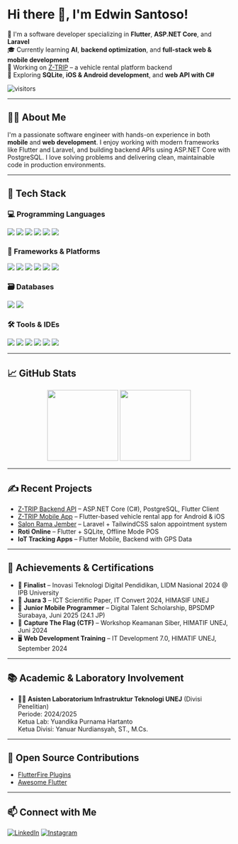 # Hi there 👋, I'm Edwin Santoso!

🚀 I'm a software developer specializing in **Flutter**, **ASP.NET Core**, and **Laravel**  
🎓 Currently learning **AI**, **backend optimization**, and **full-stack web & mobile development**  
💼 Working on [Z-TRIP](https://github.com/Edwin811/ZTRIP-API) – a vehicle rental platform backend  
🌱 Exploring **SQLite**, **iOS & Android development**, and **web API with C#**

![visitors](https://visitor-badge.laobi.icu/badge?page_id=edwinsantoso)

---

## 👨‍💻 About Me

I'm a passionate software engineer with hands-on experience in both **mobile** and **web development**. I enjoy working with modern frameworks like Flutter and Laravel, and building backend APIs using ASP.NET Core with PostgreSQL. I love solving problems and delivering clean, maintainable code in production environments.

---

## 🚀 Tech Stack

### 💻 Programming Languages  
<p>
  <img src="https://img.shields.io/badge/Dart-0175C2?style=for-the-badge&logo=dart&logoColor=white"/>
  <img src="https://img.shields.io/badge/C%23-239120?style=for-the-badge&logo=csharp&logoColor=white"/>
  <img src="https://img.shields.io/badge/PHP-777BB4?style=for-the-badge&logo=php&logoColor=white"/>
  <img src="https://img.shields.io/badge/JavaScript-F7DF1E?style=for-the-badge&logo=javascript&logoColor=black"/>
  <img src="https://img.shields.io/badge/HTML5-E34F26?style=for-the-badge&logo=html5&logoColor=white"/>
  <img src="https://img.shields.io/badge/CSS3-1572B6?style=for-the-badge&logo=css3&logoColor=white"/>
</p>

### 🧰 Frameworks & Platforms  
<p>
  <img src="https://img.shields.io/badge/Flutter-02569B?style=for-the-badge&logo=flutter&logoColor=white"/>
  <img src="https://img.shields.io/badge/Laravel-FF2D20?style=for-the-badge&logo=laravel&logoColor=white"/>
  <img src="https://img.shields.io/badge/ASP.NET-512BD4?style=for-the-badge&logo=dotnet&logoColor=white"/>
  <img src="https://img.shields.io/badge/Firebase-FFCA28?style=for-the-badge&logo=firebase&logoColor=black"/>
  <img src="https://img.shields.io/badge/TailwindCSS-06B6D4?style=for-the-badge&logo=tailwindcss&logoColor=white"/>
  <img src="https://img.shields.io/badge/Bootstrap-7952B3?style=for-the-badge&logo=bootstrap&logoColor=white"/>
</p>

### 🗃️ Databases  
<p>
  <img src="https://img.shields.io/badge/PostgreSQL-4169E1?style=for-the-badge&logo=postgresql&logoColor=white"/>
  <img src="https://img.shields.io/badge/SQLite-003B57?style=for-the-badge&logo=sqlite&logoColor=white"/>
</p>

### 🛠️ Tools & IDEs  
<p>
  <img src="https://img.shields.io/badge/VSCode-007ACC?style=for-the-badge&logo=visualstudiocode&logoColor=white"/>
  <img src="https://img.shields.io/badge/Xcode-147EFB?style=for-the-badge&logo=xcode&logoColor=white"/>
  <img src="https://img.shields.io/badge/Android_Studio-3DDC84?style=for-the-badge&logo=android-studio&logoColor=white"/>
  <img src="https://img.shields.io/badge/Postman-FF6C37?style=for-the-badge&logo=postman&logoColor=white"/>
  <img src="https://img.shields.io/badge/Git-F05032?style=for-the-badge&logo=git&logoColor=white"/>
  <img src="https://img.shields.io/badge/GitHub-181717?style=for-the-badge&logo=github&logoColor=white"/>
</p>

---

## 📈 GitHub Stats

<p align="center">
  <img src="https://github-readme-stats.vercel.app/api?username=Edwin811&show_icons=true&theme=radical" height="160"/>
  <img src="https://github-readme-stats.vercel.app/api/top-langs/?username=Edwin811&layout=compact&theme=radical" height="160"/>
</p>

---

## ✍️ Recent Projects

- [Z-TRIP Backend API](https://github.com/Edwin811/ZTRIP-API) – ASP.NET Core (C#), PostgreSQL, Flutter Client
- [Z-TRIP Mobile App](https://github.com/Edwin811/Z-TRIP-APP) – Flutter-based vehicle rental app for Android & iOS
- [Salon Rama Jember](https://github.com/Edwin811/SalonRamaJember.git) – Laravel + TailwindCSS salon appointment system
- **Roti Online** – Flutter + SQLite, Offline Mode POS
- **IoT Tracking Apps** – Flutter Mobile, Backend with GPS Data

---

## 🏅 Achievements & Certifications

- 🏅 **Finalist** – Inovasi Teknologi Digital Pendidikan, LIDM Nasional 2024 @ IPB University  
- 🥉 **Juara 3** – ICT Scientific Paper, IT Convert 2024, HIMASIF UNEJ  
- 🧠 **Junior Mobile Programmer** – Digital Talent Scholarship, BPSDMP Surabaya, Juni 2025 (24.1 JP)  
- 🔐 **Capture The Flag (CTF)** – Workshop Keamanan Siber, HIMATIF UNEJ, Juni 2024  
- 🖥️ **Web Development Training** – IT Development 7.0, HIMATIF UNEJ, September 2024

---

## 📚 Academic & Laboratory Involvement

- 👨‍🔬 **Asisten Laboratorium Infrastruktur Teknologi UNEJ** (Divisi Penelitian)  
  Periode: 2024/2025  
  Ketua Lab: Yuandika Purnama Hartanto  
  Ketua Divisi: Yanuar Nurdiansyah, ST., M.Cs.

---

## 🤝 Open Source Contributions

- [FlutterFire Plugins](https://github.com/FirebaseExtended/flutterfire)  
- [Awesome Flutter](https://github.com/Solido/awesome-flutter)

---

## 📫 Connect with Me

[![LinkedIn](https://img.shields.io/badge/-LinkedIn-blue?style=for-the-badge&logo=linkedin)](https://linkedin.com/in/edwinsantoso)
[![Instagram](https://img.shields.io/badge/-Instagram-E4405F?style=for-the-badge&logo=instagram&logoColor=white)](https://instagram.com/edwinsantoso)
